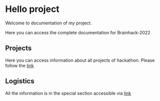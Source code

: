 # Hello project

Welcome to documentation of my project.

Here you can access the complete documentation for Brainhack-2022

## Projects

Here you can access information about all projects of hackathon. 
Please follow the [link](projects.md)

## Logistics

All the information is in the special section accessible via [link](logistics.md)